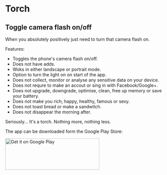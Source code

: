 # Torch

## Toggle camera flash on/off
When you absolutely positively just need to turn that camera flash on.


Features:
* Toggles the phone's camera flash on/off.
* Does not have adds.
* Woks in either landscape or portrait mode.
* Option to turn the light on on start of the app.
* Does not collect, monitor or analyse any sensitive data on your device.
* Does not requre to make an accout or sing in with Facebook/Google+.
* Does not upgrade, downgrade, optimise, clean, free up memory or save your battery.
* Does not make you rich, happy, healthy, famous or sexy.
* Does not toast bread or make a sandwitch.
* Does not disappear the morning after.

Seriously... It's a torch. Nothing more, nothing less.

The app can be downloaded form the Google Play Store:

<a href="https://play.google.com/store/apps/details?id=com.aidanas.torch&utm_source=global_co&utm_medium=prtnr&utm_content=Mar2515&utm_campaign=PartBadge&pcampaignid=MKT-Other-global-all-co-prtnr-py-PartBadge-Mar2515-1"><img height="100" width="300" alt="Get it on Google Play" src="https://play.google.com/intl/en_us/badges/images/generic/en-play-badge.png" /></a>


